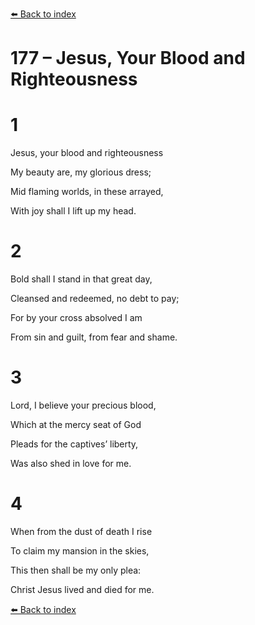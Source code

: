 [⬅️ Back to index](../README.md)

# 177 – Jesus, Your Blood and Righteousness





# 1

Jesus, your blood and righteousness

My beauty are, my glorious dress;

Mid flaming worlds, in these arrayed,

With joy shall I lift up my head.



# 2

Bold shall I stand in that great day,

Cleansed and redeemed, no debt to pay;

For by your cross absolved I am

From sin and guilt, from fear and shame.



# 3

Lord, I believe your precious blood,

Which at the mercy seat of God

Pleads for the captives’ liberty,

Was also shed in love for me.



# 4

When from the dust of death I rise

To claim my mansion in the skies,

This then shall be my only plea:

Christ Jesus lived and died for me.

[⬅️ Back to index](../README.md)
